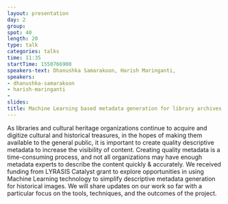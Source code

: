 ```yaml
---
layout: presentation
day: 2
group: 
spot: 40
length: 20
type: talk
categories: talks
time: 11:35
startTime: 1550766900
speakers-text: Dhanushka Samarakoon, Harish Maringanti, 
speakers:
- dhanushka-samarakoon
- harish-maringanti
- 
slides: 
title: Machine Learning based metadata generation for library archives
---
```

As libraries and cultural heritage organizations continue to acquire and digitize cultural and historical treasures, in the hopes of making them available to the general public, it is important to create quality descriptive metadata to increase the visibility of content. Creating quality metadata is a time-consuming process, and not all organizations may have enough metadata experts to describe the content quickly & accurately. We received funding from LYRASIS Catalyst grant to explore opportunities in using Machine Learning technology to simplify descriptive metadata generation for historical images. We will share updates on our work so far with a particular focus on the tools, techniques, and the outcomes of the project.